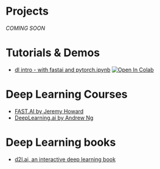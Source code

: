 # Projects
*COMING SOON*

# Tutorials & Demos
* [dl intro - with fastai and pytorch.ipynb](https://github.com/g13e/g13e.github.io/blob/master/nbs/dl_intro_with_fastai_and_pytorch.ipynb)   [![Open In Colab](https://colab.research.google.com/assets/colab-badge.svg)](https://colab.research.google.com/github/g13e/g13e.github.io/blob/master/nbs/dl_intro_with_fastai_and_pytorch.ipynb)

# Deep Learning Courses
* [FAST.AI by Jeremy Howard](https://course.fast.ai/)
* [DeepLearning.ai by Andrew Ng](https://www.deeplearning.ai/deep-learning-specialization/)

# Deep Learning books
* [d2l.ai, an interactive deep learning book](http://d2l.ai/)
